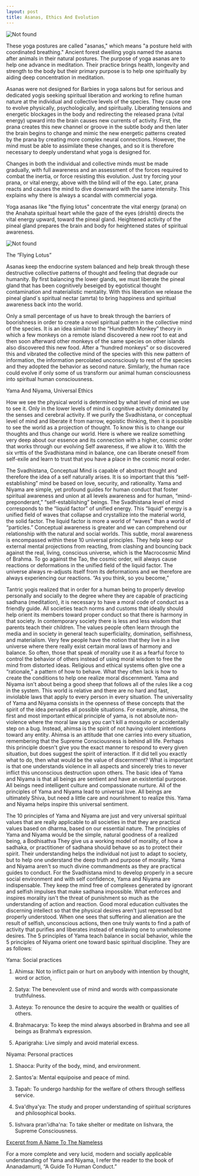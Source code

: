 ```yaml
---
layout: post
title: Asanas, Ethics And Evolution
---
```



<img src="{{ 'assets/img/asana.jpg' | relative_url }}" alt="Not found" />

These yoga postures are called "asanas," which means "a posture held with coordinated breathing."  Ancient forest dwelling yogis named the asanas after animals in their natural postures.  The purpose of yoga asanas are to help one advance in meditation.  Their practice brings health, longevity and strength to the body but their primary purpose is to help one spiritually by aiding deep concentration in meditation. 

Asanas were not designed for Barbies in yoga salons but for serious and dedicated yogis seeking spiritual liberation and working to refine human nature at the individual and collective levels of the species. They cause one to evolve physically, psychologically, and spiritually. Liberating tensions and energetic blockages in the body and redirecting the released prana (vital energy) upward into the brain causes new currents of activity. First, the prana creates this new channel or groove in the subtle body and then later the brain begins to change and mimic the new energetic patterns created by the prana by creating more complex neural connections. However, the mind must be able to assimilate these changes, and so it is therefore necessary to deeply understand what yoga is designed for.

Changes in both the individual and collective minds must be made gradually, with full awareness and an assessment of the forces required to combat the inertia, or force resisting this evolution. Just try forcing your prana, or vital energy, above with the blind will of the ego. Later, prana reacts and causes the mind to dive downward with the same intensity. This explains why there is always a scandal with commercial yoga.

Yoga asanas like "the flying lotus" concentrate the vital energy (prana) on the Anahata spiritual heart while the gaze of the eyes (drishti) directs the vital energy upward, toward the pineal gland. Heightened activity of the pineal gland prepares the brain and body for heightened states of spiritual awareness.

<img src="{{ 'assets/img/hello.jpg' | relative_url }}" alt="Not found" />

The “Flying Lotus”


Asanas keep the endocrine system balanced and help break through these destructive collective patterns of thought and feeling that degrade our humanity. By first balancing the lower glands, we must liberate the pineal gland that has been cognitively beseiged by egotistical thought contamination and materialistic mentality.  With this liberation we release the pineal gland´s spiritual nectar (amrta) to bring happiness and spiritual awareness back into the world.

Only a small percentage of us have to break through the barriers of boorishness in order to create a novel spiritual pattern in the collective mind of the species.  It is an idea similair to the “Hundredth Monkey” theory in which a few monkeys on a remote island discovered a new root to eat and then soon afterward other monkeys of the same species on other islands also discovered this new food. After a “hundred monkeys” or so discovered this and vibrated the collective mind of the species with this new pattern of information, the information percolated unconsciously to rest of the species and they adopted the behavior as second nature.  Similarly, the human race could evolve if only some of us transform our animal human consciousness into spiritual human consciousness.

Yama And Niyama, Universal Ethics

How we see the physical world is determined by what level of mind we use to see it. Only in the lower levels of mind is cognitive activity dominated by the senses and cerebral activity. If we purify the Svadhistana, or conceptual level of mind and liberate it from narrow, egoistic thinking, then it is possible to see the world as a projection of thought.  To know this is to change our thoughts and thus change our world. Here is where we realize something very deep about our essence and its connection with a higher, cosmic order that works through our evolving Self awareness, if we allow it to. With the six vrttis of the Svadhistana mind in balance, one can liberate oneself from self-exile and learn to trust that you have a place in the cosmic moral order. 

The Svadhistana, Conceptual Mind is capable of abstract thought and therefore the idea of a self naturally arises. It is so important that this “self-establishing” mind be based on love, security, and rationality. Yama and Niyama are simple, yet profound guides for human conduct that foster spiritual awareness and union at all levels awareness and for human, “mind-preponderant,” “self-establishing” beings. The Svadhistana level of mind corresponds to the “liquid factor” of unified energy. This “liquid” energy is a unified field of waves that collapse and crystallize into the material world, the solid factor.  The liquid factor is more a world of “waves” than a world of “particles.”  Conceptual awareness is greater and we can comprehend our relationship with the natural and social worlds.  This subtle, moral awareness is encompassed within these 10 universal principles. They help keep our external mental projections from reacting, from clashing and bouncing back against the real, living, conscious universe, which is the Macrocosmic Mind of Brahma. To go against the Tao, the cosmic order, will always cause reactions or deformations in the unified field of the liquid factor. The universe always re-adjusts itself from its deformations and we therefore are always experiencing our reactions. “As you think, so you become,”

Tantric yogis realized that in order for a human being to properly develop personally and socially to the degree where they are capable of practicing sadhana (meditation), it is necessary to have a moral code of conduct as a friendly guide.  All societies teach norms and customs that ideally should help orient its members toward proper conduct so that there is harmony in that society.  In contemporary society there is less and less wisdom that parents teach their children.  The values people often learn through the media and in society in general teach superficiality, domination, selfishness, and materialism.  Very few people have the notion that they live in a live universe where there really exist certain moral laws of harmony and balance.  So often, those that speak of morality use it as a fearful force to control the behavior of others instead of using moral wisdom to free the mind from distorted ideas.  Religious and ethical systems often give one a “rationale,” a pattern of how to behave.  What they often lack is how to create the conditions to help one realize moral discernment.  Yama and Niyama isn't about being a good sheep that follows all of the rules like a cog in the system.  This world is relative and there are no hard and fast, inviolable laws that apply to every person in every situation.  The universality of Yama and Niyama consists in the openness of these concepts that the spirit of the idea pervades all possible situations.  For example, ahimsa, the first and most important ethical principle of yama, is not absolute non-violence where the moral law says you can't kill a mosquito or accidentally step on a bug.  Instead, ahimsa  is the spirit of not having violent intentions toward any entity.  Ahimsa is an attitude that one carries into every situation, remembering that the Supreme Consciousness is behind all life.  Perhaps this principle doesn't give you the exact manner to respond to every given situation, but does suggest the spirit of interaction.  If it did tell you exactly what to do, then what would be the value of discernment?    What is important is that one understands violence in all aspects and sincerely tries to never inflict this unconscious destruction upon others.  The basic idea of Yama and Niyama is that all beings are sentient and have an existential  purpose.  All beings need intelligent culture and compassionate nurture.  All of the principles of Yama and Niyama lead to universal love.  All beings are ultimately Shiva, but need a little care and nourishment to realize this.  Yama and Niyama helps inspire this universal sentiment.

The 10 principles of Yama and Niyama are just and very universal spiritual values that are really applicable to all societies in that they are practical values based on dharma, based on our essential nature.  The principles of Yama and Niyama would be the simple, natural goodness of a realized being, a Bodhisattva  They give us a working model of morality, of how a sadhaka, or practitioner of sadhana should behave so as to protect their spirit.  Their understanding helps the individual not just to adapt to society, but to help one understand the deep truth and purpose of morality.  Yama and Niyama aren't so much divine commandments as they are practical guides to conduct.  For the Svadhistana mind to develop properly in a secure social environment and with self confidence, Yama and Niyama are indispensable.  They keep the mind free of complexes generated by ignorant and selfish impulses that make sadhana impossible.  What enforces and inspires morality isn't the threat of punishment so much as the understanding of action and reaction.  Good moral education cultivates the discerning intellect so that the physical desires aren't just repressed but properly understood.   When one sees that suffering and alienation are the result of selfish, unconscious actions, then one truly wants to find a path of activity that purifies and liberates instead of enslaving one to unwholesome desires.  The 5 principles of Yama teach balance in social behavior, while the 5 principles of Niyama orient one toward basic spiritual discipline.  They are as follows:

Yama:  Social practices

1. Ahimsa: Not to inflict pain or hurt on anybody with intention by thought, word or action, 

2. Satya: The benevolent use of mind and words with compassionate truthfulness.

3. Asteya: To renounce the desire to acquire the wealth or qualities of others. 

4. Brahmacarya: To keep the mind always absorbed in Brahma and see all beings as Brahma’s expression.

5. Aparigraha: Live simply and avoid material excess.

Niyama:  Personal practices

1. Shaoca:   Purity of the body, mind, and environment.

2.  Santos'a: Mental equipoise and peace of mind.

3. Tapah: To undergo hardship for the welfare of others through selfless service.

4. Sva'dhya'ya: The study and proper understanding of spiritual scriptures and philosophical books. 

5. Iishvara pran'idha'na: To take shelter or meditate on Iishvara, the Supreme Consciousness.

<a href="https://williamenck.github.io/assets/English/books/A%20Name%20To%20The%20Nameless.pdf">Excerpt from A Name To The Nameless</a> 

For a more complete and very lucid, modern and socially applicable understanding of Yama and Niyama, I refer the reader to the book of Ananadamurti, “A Guide To Human Conduct.”
